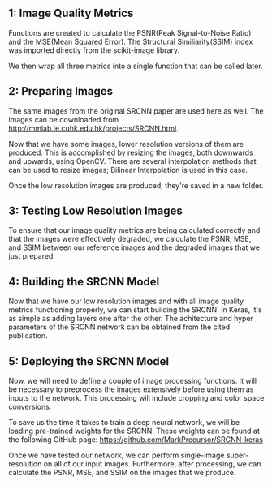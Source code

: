 ## 1: Image Quality Metrics

Functions are created to calculate the PSNR(Peak Signal-to-Noise Ratio) and the MSE(Mean Squared Error). 
The Structural Similiarity(SSIM) index was imported directly from the scikit-image library.

We then wrap all three metrics into a single function that can be called later.

## 2: Preparing Images

The same images from the original SRCNN paper are used here as well.
The images can be downloaded from http://mmlab.ie.cuhk.edu.hk/projects/SRCNN.html.  

Now that we have some images, lower resolution versions of them are produced.
This is accomplished by resizing the images, both downwards and upwards, using OpenCV. 
There are several interpolation methods that can be used to resize images; Bilinear Interpolation is used in this case.  

Once the low resolution images are produced, they're saved in a new folder.

## 3: Testing Low Resolution Images

To ensure that our image quality metrics are being calculated correctly and that the images 
were effectively degraded, we calculate the PSNR, MSE, and SSIM between our reference 
images and the degraded images that we just prepared. 

## 4: Building the SRCNN Model

Now that we have our low resolution images and with all image quality metrics functioning properly,
we can start building the SRCNN. In Keras, it's as simple as adding layers one after the other.
The achitecture and hyper parameters of the SRCNN network can be obtained from the cited publication.

## 5: Deploying the SRCNN Model

Now, we will need to define a couple of image processing functions. 
It will be necessary to preprocess the images extensively before using them as inputs to the network. 
This processing will include cropping and color space conversions.

To save us the time it takes to train a deep neural network, we will be loading pre-trained weights for the SRCNN. 
These weights can be found at the following GitHub page: https://github.com/MarkPrecursor/SRCNN-keras

Once we have tested our network, we can perform single-image super-resolution on all of our input images. 
Furthermore, after processing, we can calculate the PSNR, MSE, and SSIM on the images that we produce. 
